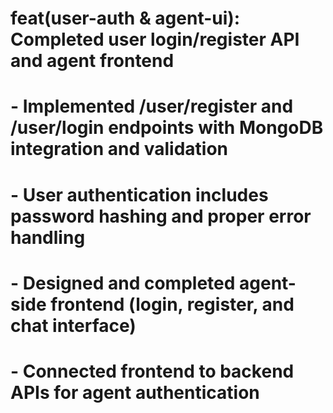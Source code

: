 # feat(user-auth & agent-ui): Completed user login/register API and agent frontend

# - Implemented /user/register and /user/login endpoints with MongoDB integration and validation
# - User authentication includes password hashing and proper error handling
# - Designed and completed agent-side frontend (login, register, and chat interface)
# - Connected frontend to backend APIs for agent authentication